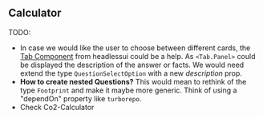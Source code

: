 ## Calculator

TODO:

- In case we would like the user to choose between different cards, the [Tab Component](https://headlessui.dev/react/tabs) from headlessui could be a help. As `<Tab.Panel>` could be displayed the description of the answer or facts. We would need extend the type `QuestionSelectOption` with a new _description_ prop.
- **How to create nested Questions?** This would mean to rethink of the type `Footprint` and make it maybe more generic. Think of using a "dependOn" property like `turborepo`.
- Check Co2-Calculator
